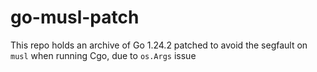 go-musl-patch
=============

This repo holds an archive of Go 1.24.2 patched to avoid the segfault on `musl` when running Cgo, due to `os.Args` issue
